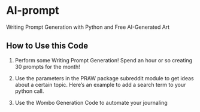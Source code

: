 # AI-prompt
Writing Prompt Generation with Python and Free AI-Generated Art

## How to Use this Code
1) Perform some Writing Prompt Generation! Spend an hour or so creating 30 prompts for the month!

2) Use the parameters in the PRAW package subreddit module to get ideas about a certain topic. Here’s an example to add a search term to your python call.

3) Use the Wombo Generation Code to automate your journaling
